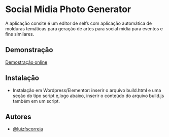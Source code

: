 # Social Midia Photo Generator

A aplicação consite é um editor de selfs com aplicação automática de molduras temáticas para geração de artes para social midia para eventos e fins similares.

## Demonstração

[Demostração online](https://hrtechexperience.events/hrtech-no-instagram/)

## Instalação

- Instalação em Wordpress/Elementor: inserir o arquivo build.html e uma seção do tipo script e,logo abaixo, inserir o conteúdo do arquivo build.js também em um script.

## Autores

- [@luizfscorreia](https://github.com/luizfscorreia)
